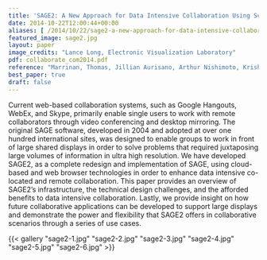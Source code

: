 ```yaml
---
title: 'SAGE2: A New Approach for Data Intensive Collaboration Using Scalable Resolution Shared Displays'
date: 2014-10-22T12:00:44+00:00
aliases: [ /2014/10/22/sage2-a-new-approach-for-data-intensive-collaboration-using-scalable-resolution-shared-displays/ ]
featured_image: sage2.jpg
layout: paper
image_credits: "Lance Long, Electronic Visualization Laboratory"
pdf: collaborate_com2014.pdf
reference: "Marrinan, Thomas, Jillian Aurisano, Arthur Nishimoto, Krishna Bharadwaj, Victor Mateevitsi, Luc Renambot, Lance Long, Andrew Johnson, and Jason Leigh. \"SAGE2: A new approach for data intensive collaboration using Scalable Resolution Shared Displays.\" In 10th IEEE International Conference on Collaborative Computing: Networking, Applications and Worksharing, pp. 177-186. IEEE, 2014."
best_paper: true
draft: false
---
```


Current web-based collaboration systems, such as Google Hangouts, WebEx, and Skype, primarily enable single users to work with remote collaborators through video conferencing and desktop mirroring. The original SAGE software, developed in 2004 and adopted at over one hundred international sites, was designed to enable groups to work in front of large shared displays in order to solve problems that required juxtaposing large volumes of information in ultra high resolution. We have developed SAGE2, as a complete redesign and implementation of SAGE, using cloud-based and web browser technologies in order to enhance data intensive co-located and remote collaboration. This paper provides an overview of SAGE2’s infrastructure, the technical design challenges, and the afforded benefits to data intensive collaboration. Lastly, we provide insight on how future collaborative applications can be developed to support large displays and demonstrate the power and flexibility that SAGE2 offers in collaborative scenarios through a series of use cases.

{{< gallery "sage2-1.jpg" "sage2-2.jpg" "sage2-3.jpg" "sage2-4.jpg" "sage2-5.jpg" "sage2-6.jpg" >}}
